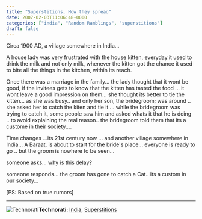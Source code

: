 ```yaml
---
title: "Superstitions, How they spread"
date: 2007-02-03T11:06:48+0000
categories: ["india", "Random Ramblings", "superstitions"]
draft: false
---
```


Circa 1900 AD, a village somewhere in India...

A  house lady was very  frustrated with the house kitten, everyday it used to drink the milk and not only milk, whenever the kitten got the chance it used to bite all the things in the kitchen, within its reach.

Once there was a marriage in the family... the lady thought that it wont be good, if the invitees gets to know that the kitten has tasted the food ... it wont leave a good impression on them... she thought its better to tie the kitten... as she was busy.. and only her son, the bridegroom; was around .. she asked her to catch the kiten and tie it ... while the bridegroom was trying to catch it, some people saw him and asked whats it that he is doing .. to avoid explaining the real reason.. the bridegroom told them that its a custome in their society....

Time changes ...its 21st century now ... and another village somewhere in India... A Baraat, is about to start for the bride's place... everyone is ready to go .. but the groom is nowhere to be seen...

someone asks... why is this delay?

someone responds... the groom has gone to catch a Cat.. its a custom in our society...

[PS: Based on true rumors]

<hr /><img src="http://rakeshkumar.wordpress.com/wp-content/uploads/2006/08/technorati.gif" alt="Technorati" /><strong>Technorati: </strong><a href="http://www.technorati.com/tag/India" rel="tag">India</a>, <a href="http://www.technorati.com/tag/Superstitions" rel="tag">Superstitions</a>